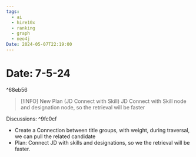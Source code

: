 ```yaml
---
tags:
  - ai
  - hire10x
  - ranking
  - graph
  - neo4j
Date: 2024-05-07T22:19:00
---
```


# Date: 7-5-24

^68eb56

> [!INFO] New Plan (JD Connect with Skill)
> JD Connect with Skill node and designation node, so the retrieval will be faster

Discussions: ^9fc0cf

- Create a Connection between title groups, with weight, during traversal, we can pull the related candidate
- Plan: Connect JD with skills and designations, so we the retrieval will be faster.
